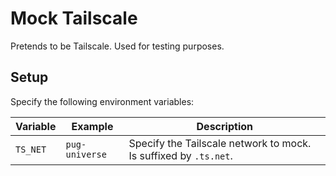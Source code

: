# Mock Tailscale
Pretends to be Tailscale. Used for testing purposes.

## Setup
Specify the following environment variables:

|Variable|Example|Description|
|-|-|-|
|`TS_NET`|`pug-universe`|Specify the Tailscale network to mock. Is suffixed by `.ts.net`.|
